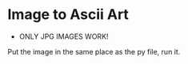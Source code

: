 # Image to Ascii Art
* ONLY JPG IMAGES WORK!

Put the image in the same place as the py file, run it.
